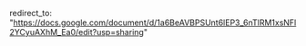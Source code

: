 redirect_to: "https://docs.google.com/document/d/1a6BeAVBPSUnt6lEP3_6nTlRM1xsNFl2YCyuAXhM_Ea0/edit?usp=sharing"
